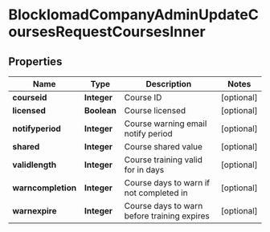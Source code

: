

# BlockIomadCompanyAdminUpdateCoursesRequestCoursesInner


## Properties

| Name | Type | Description | Notes |
|------------ | ------------- | ------------- | -------------|
|**courseid** | **Integer** | Course ID |  [optional] |
|**licensed** | **Boolean** | Course licensed |  [optional] |
|**notifyperiod** | **Integer** | Course warning email notify period |  [optional] |
|**shared** | **Integer** | Course shared value |  [optional] |
|**validlength** | **Integer** | Course training valid for in days |  [optional] |
|**warncompletion** | **Integer** | Course days to warn if not completed in |  [optional] |
|**warnexpire** | **Integer** | Course days to warn before training expires |  [optional] |



